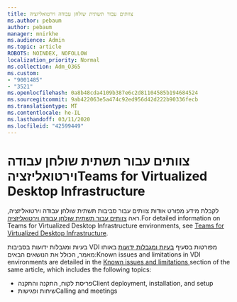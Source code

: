 ```yaml
---
title: צוותים עבור תשתית שולחן עבודה וירטואליזציה
ms.author: pebaum
author: pebaum
manager: mnirkhe
ms.audience: Admin
ms.topic: article
ROBOTS: NOINDEX, NOFOLLOW
localization_priority: Normal
ms.collection: Adm_O365
ms.custom:
- "9001485"
- "3521"
ms.openlocfilehash: 0a8b48cda4109b387e6c2d81104585b194684524
ms.sourcegitcommit: 9ab422063e5a474c92ed956d42d222b90336fecb
ms.translationtype: MT
ms.contentlocale: he-IL
ms.lasthandoff: 03/11/2020
ms.locfileid: "42599449"
---
```

# <a name="teams-for-virtualized-desktop-infrastructure"></a><span data-ttu-id="a11f4-102">צוותים עבור תשתית שולחן עבודה וירטואליזציה</span><span class="sxs-lookup"><span data-stu-id="a11f4-102">Teams for Virtualized Desktop Infrastructure</span></span>

<span data-ttu-id="a11f4-103">לקבלת מידע מפורט אודות צוותים עבור סביבות תשתית שולחן עבודה וירטואליזציה, ראה [צוותים עבור תשתית שולחן עבודה וירטואליזציה](https://docs.microsoft.com/microsoftteams/teams-for-vdi).</span><span class="sxs-lookup"><span data-stu-id="a11f4-103">For detailed information on Teams for Virtualized Desktop Infrastructure environments, see [Teams for Virtualized Desktop Infrastructure](https://docs.microsoft.com/microsoftteams/teams-for-vdi).</span></span>

<span data-ttu-id="a11f4-104">בעיות ומגבלות ידועות בסביבות VDI מפורטות בסעיף [בעיות ומגבלות ידועות](https://docs.microsoft.com/microsoftteams/teams-for-vdi#known-issues-and-limitations) באותו מאמר, הכולל את הנושאים הבאים:</span><span class="sxs-lookup"><span data-stu-id="a11f4-104">Known issues and limitations in VDI environments are detailed in the [Known issues and limitations ](https://docs.microsoft.com/microsoftteams/teams-for-vdi#known-issues-and-limitations) section of the same article, which includes the following topics:</span></span>
 - <span data-ttu-id="a11f4-105">פריסת לקוח, התקנה והתקנה</span><span class="sxs-lookup"><span data-stu-id="a11f4-105">Client deployment, installation, and setup</span></span>
 - <span data-ttu-id="a11f4-106">שיחות ופגישות</span><span class="sxs-lookup"><span data-stu-id="a11f4-106">Calling and meetings</span></span>